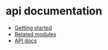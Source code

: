 # api documentation

- [Getting started](getting-started.md)
- [Related modules](related-modules.md)
- [API docs](api.md)

